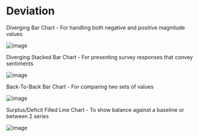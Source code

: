 # Deviation

Diverging Bar Chart - For handling both negative and positive magnitude values

![image](https://github.com/avatorl/Deneb-Vega-Templates/assets/59934292/ec2c0413-d656-453d-a5e2-962b3b67eb09)

Diverging Stacked Bar Chart - For presenting survey responses that convey sentiments

![image](https://github.com/avatorl/Deneb-Vega-Templates/assets/59934292/c7808aa4-6f31-4d3d-bd66-7c5ff2027fef)

Back-To-Back Bar Chart - For comparing two sets of values

![image](https://github.com/avatorl/Deneb-Vega-Templates/assets/59934292/208a41e3-a0a8-4432-ad2e-655066405ba3)

Surplus/Deficit Filled Line Chart - To show balance against a baseline or between 2 series

![image](https://github.com/avatorl/Deneb-Vega-Templates/assets/59934292/080b6280-831b-47a0-8f4a-649b55fc95a9)






